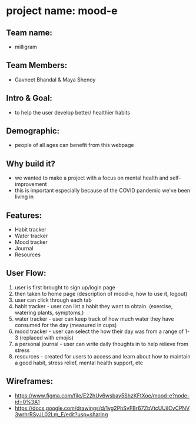 project name: mood-e
======
Team name:
-
- milligram

Team Members: 
-
- Gavneet Bhandal & Maya Shenoy

Intro & Goal:
-
- to help the user develop better/ healthier habits

Demographic:
-
- people of all ages can benefit from this webpage

Why build it?
-
- we wanted to make a project with a focus on mental health and self-improvement 
- this is important especially because of the COVID pandemic we've been living in

Features:
-
- Habit tracker
- Water tracker
- Mood tracker
- Journal
- Resources

User Flow:
-
1. user is first brought to sign up/login page
2. then taken to home page (description of mood-e, how to use it, logout)
3. user can click through each tab
4. habit tracker - user can list a habit they want to obtain. (exercise, watering plants, symptoms,)
5. water tracker - user can keep track of how much water they have consumed for the day (measured in cups)
6. mood tracker - user can select the how their day was from a range of 1-3 (replaced with emojis) 
7. a personal journal - user can write daily thoughts in to help relieve from stress 
8. resources - created for users to access and learn about how to maintain a good habit, stress relief, mental health support, etc


Wireframes:
-
- https://www.figma.com/file/E22hUv6wsbay5ShzKFtXoe/mood-e?node-id=0%3A1
- https://docs.google.com/drawings/d/1vg2PhSvFBr67ZbVtcUUiICvCPNV3wrhrRSvJL02Lm_E/edit?usp=sharing